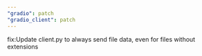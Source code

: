 ```yaml
---
"gradio": patch
"gradio_client": patch
---
```


fix:Update client.py to always send file data, even for files without extensions
